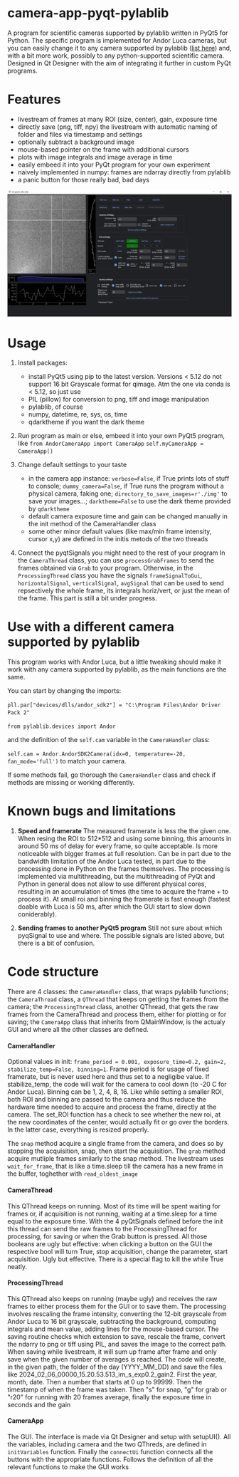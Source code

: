 # camera-app-pyqt-pylablib
A program for scientific cameras supported by pylablib written in PyQt5 for Python.
The specific program is implemented for Andor Luca cameras, but you can easily change it to any camera supported by pylablib ([list here](https://pylablib.readthedocs.io/en/latest/devices/cameras_root.html)) and, with a bit more work, possibly to any python-supported scientific camera.
Designed in Qt Designer with the aim of integrating it further in custom PyQt programs.

# Features
  - livestream of frames at many ROI (size, center), gain, exposure time
  - directly save (png, tiff, npy) the livestream with automatic naming of folder and files via timestamp and settings
  - optionally subtract a background image
  - mouse-based pointer on the frame with additional cursors
  - plots with image integrals and image average in time
  - easily embeed it into your PyQt program for your own experiment
  - naively implemented in numpy: frames are ndarray directly from pylablib
  - a panic button for those really bad, bad days

![Screenshot](img/program_screenshot_darktheme.PNG)

# Usage
1) Install packages:
    - install PyQt5 using pip to the latest version. Versions < 5.12 do not support 16 bit Grayscale format for qimage. Atm the one via conda is < 5.12, so just use 
    - PIL (pillow) for conversion to png, tiff and image manipulation
    - pylablib, of course
    - numpy, datetime, re, sys, os, time
    - qdarktheme if you want the dark theme

2) Run program as main
or else, embeed it into your own PyQt5 program, like
    `from AndorCameraApp import CameraApp`
    `self.myCameraApp = CameraApp()`

3) Change default settings to your taste
   -  in the camera app instance: `verbose=False`, if True prints lots of stuff to console; `dummy_camera=False`, if True runs the program without a physical camera, faking one; `directory_to_save_images=r'./img'` to save your images...; `darktheme=False` to use the dark theme provided by `qdarktheme`
   - default camera exposure time and gain can be changed manually in the init method of the CameraHandler class
   - some other minor default values (like max/min frame intensity, cursor x,y) are defined in the initis metods of the two threads
  
4) Connect the pyqtSignals you might need to the rest of your program
In the `CameraThread` class, you can use `processGrabFrames` to send the frames obtained via `Grab` to your program.
Otherwise, in the `ProcessingThread` class you have the signals `frameSignalToGui`, `horizontalSignal`, `verticalSignal`, `avgSignal` that can be used to send repsectively the whole frame, its integrals horiz/vert, or just the mean of the frame.
This part is still a bit under progress.

# Use with a different camera supported by pylablib
This program works with Andor Luca, but a little tweaking should make it work with any camera supported by pylablib, as the main functions are the same.

You can start by changing the imports:

`pll.par["devices/dlls/andor_sdk2"] = "C:\Program Files\Andor Driver Pack 2"`

`from pylablib.devices import Andor`

 and the definition of the `self.cam` variable in the `CameraHandler` class:
 
`self.cam = Andor.AndorSDK2Camera(idx=0, temperature=-20, fan_mode='full')`
to match your camera.

If some methods fail, go thorough the `CameraHandler` class and check if methods are missing or working differently.

# Known bugs and limitations
1) **Speed and framerate**
The measured framerate is less the the given one. When resing the ROI to 512*512 and using some binning, this amounts in around 50 ms of delay for every frame, so quite acceptable.
Is more noticeable  with bigger frames at full resolution.
Can be in part due to the bandwidth limitation of the Andor Luca tested, in part due to the processing done in Python on the frames themselves.
The processing is implemented via multithreading, but the multithreading of PyQt and Python in general does not allow to use different physical cores, resulting in an accumulation of times (the time to acquire the frame + to process it).
At small roi and binning the framerate is fast enough (fastest doable with Luca is 50 ms, after which the GUI start to slow down coniderably).

2) **Sending frames to another PyQt5 program**
Still not sure about which pyqSignal to use and where. The possible signals are listed above, but there is a bit of confusion.

# Code structure

There are 4 classes: the `CameraHandler` class, that wraps pylablib functions; the `CameraThread` class, a `QThread` that keeps on getting the frames from the camera; the `ProcessingThread` class, another QThread, that gets the raw frames from the CameraThread and process them, either for plotting or for saving; the `CameraApp` class that inherits from QMainWindow, is the actualy GUI and where all the other classes are defined.

#### CameraHandler
Optional values in init: `frame_period = 0.001, exposure_time=0.2, gain=2, stabilize_temp=False, binning=1`.
Frame period is for usage of fixed framerate, but is never used here and thus set to a negligibe value.
If stabilize_temp, the code will wait for the camera to cool down (to -20 C for Andor Luca). 
Binning can be 1, 2, 4, 8, 16. Like while setting a smaller ROI, both ROI and binning are passed to the camera and thus reduce the hardware time needed to acquire and process the frame, directly at the camera.
The set_ROI function has a check to see whether the new roi, at the new coordinates of the center, would actually fit or go over the borders. In the latter case, everything is resized properly.

The `snap` method acquire a single frame from the camera, and does so by stopping the acquisition, snap, then start the acquisition.
The `grab` method acquire mutliple frames similarly to the snap method.
The livestream uses `wait_for_frame`, that is like a time.sleep till the camera has a new frame in the buffer, toghether with `read_oldest_image`

#### CameraThread

This QThread keeps on running. 
Most of its time will be spent waiting for frames or, if acquisition is not running, waiting at a time.sleep for a time equal to the exposure time.
With the 4 pyQtSignals defined before the init this thread can send the raw frames to the ProcessingThread for processing, for saving or when the Grab button is pressed.
All those booleans are ugly but effective: when clicking a button on the GUI the respective bool will turn True, stop acquisition, change the parameter, start acquisition. Ugly but effective. 
There is a special flag to kill the while True neatly.

#### ProcessingThread

This QThread also keeps on running (maybe ugly) and receives the raw frames to either process them for the GUI or to save them.
The processing involves rescaling the frame intensity, converting the 12-bit grayscale from Andor Luca to 16 bit grayscale, subtracting the background, computing integrals and mean value, adding lines for the mouse-based cursor.
The saving routine checks which extension to save, rescale the frame, convert the ndarry to png or tiff using PIL, and saves the image to the correct path. When saving while livestream, it will sum up frame after frame and only save when the given number of averages is reached.
The code will create, in the given path, the folder of the day (YYYY_MM_DD) and save the files like 2024_02_06_00000_15.20.53.513_im_s_exp0.2_gain2. First the year, month, date. Then a number that starts at 0 up to 99999. Then the timestamp of when the frame was taken. Then "s" for snap, "g" for grab or "r20" for running with 20 frames average, finally the exposure time in seconds and the gain

#### CameraApp

The GUI. The interface is made via Qt Designer and setup with setupUI().
All the variables, including camera and the two QThreds, are defined in `initVariables` function.
Finally the `connectUi` function connects all the buttons with the appropriate functions.
Follows the definition of all the relevant functions to make the GUI works
